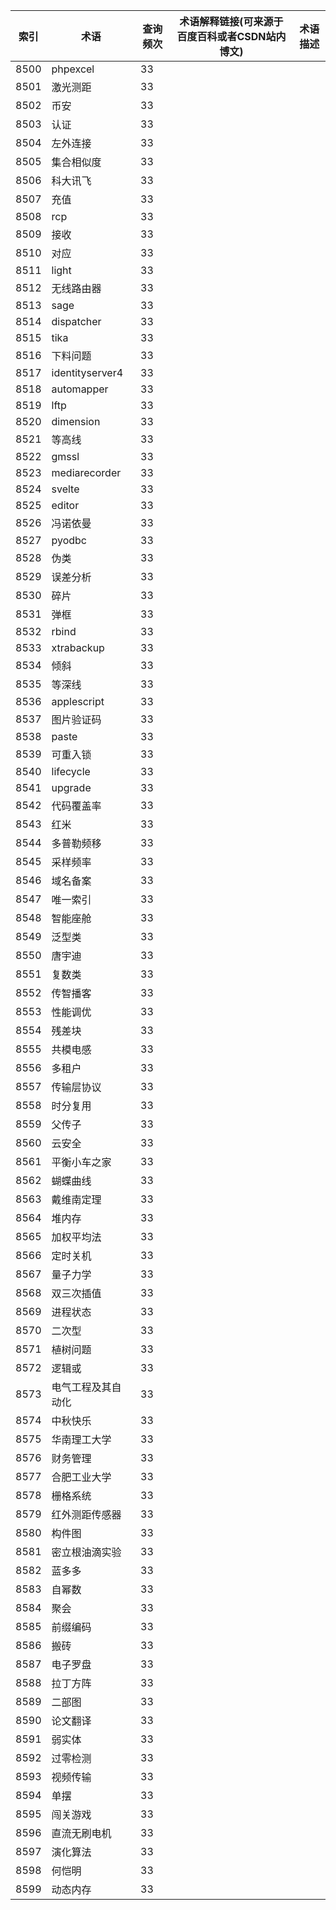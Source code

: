 | 索引   | 术语              | 查询频次 | 术语解释链接(可来源于百度百科或者CSDN站内博文) | 术语描述 |
| ---- | --------------- | ---- | -------------------------- | ---- |
| 8500 | phpexcel        | 33   |                            |      |
| 8501 | 激光测距            | 33   |                            |      |
| 8502 | 币安              | 33   |                            |      |
| 8503 | 认证              | 33   |                            |      |
| 8504 | 左外连接            | 33   |                            |      |
| 8505 | 集合相似度           | 33   |                            |      |
| 8506 | 科大讯飞            | 33   |                            |      |
| 8507 | 充值              | 33   |                            |      |
| 8508 | rcp             | 33   |                            |      |
| 8509 | 接收              | 33   |                            |      |
| 8510 | 对应              | 33   |                            |      |
| 8511 | light           | 33   |                            |      |
| 8512 | 无线路由器           | 33   |                            |      |
| 8513 | sage            | 33   |                            |      |
| 8514 | dispatcher      | 33   |                            |      |
| 8515 | tika            | 33   |                            |      |
| 8516 | 下料问题            | 33   |                            |      |
| 8517 | identityserver4 | 33   |                            |      |
| 8518 | automapper      | 33   |                            |      |
| 8519 | lftp            | 33   |                            |      |
| 8520 | dimension       | 33   |                            |      |
| 8521 | 等高线             | 33   |                            |      |
| 8522 | gmssl           | 33   |                            |      |
| 8523 | mediarecorder   | 33   |                            |      |
| 8524 | svelte          | 33   |                            |      |
| 8525 | editor          | 33   |                            |      |
| 8526 | 冯诺依曼            | 33   |                            |      |
| 8527 | pyodbc          | 33   |                            |      |
| 8528 | 伪类              | 33   |                            |      |
| 8529 | 误差分析            | 33   |                            |      |
| 8530 | 碎片              | 33   |                            |      |
| 8531 | 弹框              | 33   |                            |      |
| 8532 | rbind           | 33   |                            |      |
| 8533 | xtrabackup      | 33   |                            |      |
| 8534 | 倾斜              | 33   |                            |      |
| 8535 | 等深线             | 33   |                            |      |
| 8536 | applescript     | 33   |                            |      |
| 8537 | 图片验证码           | 33   |                            |      |
| 8538 | paste           | 33   |                            |      |
| 8539 | 可重入锁            | 33   |                            |      |
| 8540 | lifecycle       | 33   |                            |      |
| 8541 | upgrade         | 33   |                            |      |
| 8542 | 代码覆盖率           | 33   |                            |      |
| 8543 | 红米              | 33   |                            |      |
| 8544 | 多普勒频移           | 33   |                            |      |
| 8545 | 采样频率            | 33   |                            |      |
| 8546 | 域名备案            | 33   |                            |      |
| 8547 | 唯一索引            | 33   |                            |      |
| 8548 | 智能座舱            | 33   |                            |      |
| 8549 | 泛型类             | 33   |                            |      |
| 8550 | 唐宇迪             | 33   |                            |      |
| 8551 | 复数类             | 33   |                            |      |
| 8552 | 传智播客            | 33   |                            |      |
| 8553 | 性能调优            | 33   |                            |      |
| 8554 | 残差块             | 33   |                            |      |
| 8555 | 共模电感            | 33   |                            |      |
| 8556 | 多租户             | 33   |                            |      |
| 8557 | 传输层协议           | 33   |                            |      |
| 8558 | 时分复用            | 33   |                            |      |
| 8559 | 父传子             | 33   |                            |      |
| 8560 | 云安全             | 33   |                            |      |
| 8561 | 平衡小车之家          | 33   |                            |      |
| 8562 | 蝴蝶曲线            | 33   |                            |      |
| 8563 | 戴维南定理           | 33   |                            |      |
| 8564 | 堆内存             | 33   |                            |      |
| 8565 | 加权平均法           | 33   |                            |      |
| 8566 | 定时关机            | 33   |                            |      |
| 8567 | 量子力学            | 33   |                            |      |
| 8568 | 双三次插值           | 33   |                            |      |
| 8569 | 进程状态            | 33   |                            |      |
| 8570 | 二次型             | 33   |                            |      |
| 8571 | 植树问题            | 33   |                            |      |
| 8572 | 逻辑或             | 33   |                            |      |
| 8573 | 电气工程及其自动化       | 33   |                            |      |
| 8574 | 中秋快乐            | 33   |                            |      |
| 8575 | 华南理工大学          | 33   |                            |      |
| 8576 | 财务管理            | 33   |                            |      |
| 8577 | 合肥工业大学          | 33   |                            |      |
| 8578 | 栅格系统            | 33   |                            |      |
| 8579 | 红外测距传感器         | 33   |                            |      |
| 8580 | 构件图             | 33   |                            |      |
| 8581 | 密立根油滴实验         | 33   |                            |      |
| 8582 | 蓝多多             | 33   |                            |      |
| 8583 | 自幂数             | 33   |                            |      |
| 8584 | 聚会              | 33   |                            |      |
| 8585 | 前缀编码            | 33   |                            |      |
| 8586 | 搬砖              | 33   |                            |      |
| 8587 | 电子罗盘            | 33   |                            |      |
| 8588 | 拉丁方阵            | 33   |                            |      |
| 8589 | 二部图             | 33   |                            |      |
| 8590 | 论文翻译            | 33   |                            |      |
| 8591 | 弱实体             | 33   |                            |      |
| 8592 | 过零检测            | 33   |                            |      |
| 8593 | 视频传输            | 33   |                            |      |
| 8594 | 单摆              | 33   |                            |      |
| 8595 | 闯关游戏            | 33   |                            |      |
| 8596 | 直流无刷电机          | 33   |                            |      |
| 8597 | 演化算法            | 33   |                            |      |
| 8598 | 何恺明             | 33   |                            |      |
| 8599 | 动态内存            | 33   |                            |      |
